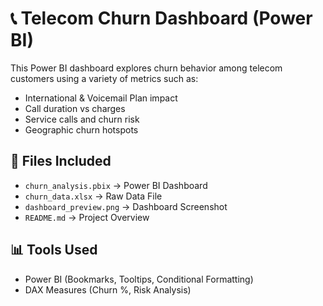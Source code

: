 # 📞 Telecom Churn Dashboard (Power BI)

This Power BI dashboard explores churn behavior among telecom customers using a variety of metrics such as:

- International & Voicemail Plan impact
- Call duration vs charges
- Service calls and churn risk
- Geographic churn hotspots

## 📁 Files Included

- `churn_analysis.pbix` → Power BI Dashboard
- `churn_data.xlsx` → Raw Data File
- `dashboard_preview.png` → Dashboard Screenshot
- `README.md` → Project Overview

## 📊 Tools Used

- Power BI (Bookmarks, Tooltips, Conditional Formatting)
- DAX Measures (Churn %, Risk Analysis)
